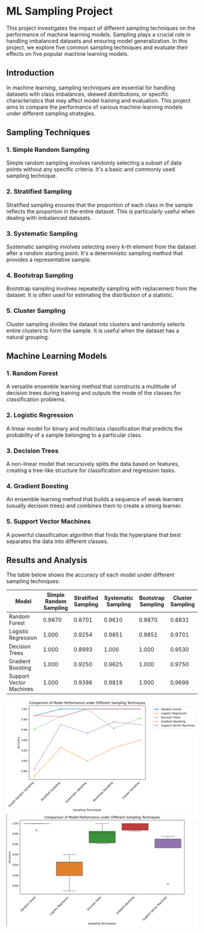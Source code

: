 # ML Sampling Project

This project investigates the impact of different sampling techniques on the performance of machine learning models. Sampling plays a crucial role in handling imbalanced datasets and ensuring model generalization. In this project, we explore five common sampling techniques and evaluate their effects on five popular machine learning models.

## Introduction

In machine learning, sampling techniques are essential for handling datasets with class imbalances, skewed distributions, or specific characteristics that may affect model training and evaluation. This project aims to compare the performance of various machine learning models under different sampling strategies.

## Sampling Techniques

### 1. Simple Random Sampling

Simple random sampling involves randomly selecting a subset of data points without any specific criteria. It's a basic and commonly used sampling technique.

### 2. Stratified Sampling

Stratified sampling ensures that the proportion of each class in the sample reflects the proportion in the entire dataset. This is particularly useful when dealing with imbalanced datasets.

### 3. Systematic Sampling

Systematic sampling involves selecting every k-th element from the dataset after a random starting point. It's a deterministic sampling method that provides a representative sample.

### 4. Bootstrap Sampling

Bootstrap sampling involves repeatedly sampling with replacement from the dataset. It is often used for estimating the distribution of a statistic.

### 5. Cluster Sampling

Cluster sampling divides the dataset into clusters and randomly selects entire clusters to form the sample. It is useful when the dataset has a natural grouping.

## Machine Learning Models

### 1. Random Forest

A versatile ensemble learning method that constructs a multitude of decision trees during training and outputs the mode of the classes for classification problems.

### 2. Logistic Regression

A linear model for binary and multiclass classification that predicts the probability of a sample belonging to a particular class.

### 3. Decision Trees

A non-linear model that recursively splits the data based on features, creating a tree-like structure for classification and regression tasks.

### 4. Gradient Boosting

An ensemble learning method that builds a sequence of weak learners (usually decision trees) and combines them to create a strong learner.

### 5. Support Vector Machines

A powerful classification algorithm that finds the hyperplane that best separates the data into different classes.

## Results and Analysis

The table below shows the accuracy of each model under different sampling techniques:

| Model                   | Simple Random Sampling | Stratified Sampling | Systematic Sampling | Bootstrap Sampling | Cluster Sampling |
|-------------------------|------------------------|---------------------|----------------------|---------------------|-------------------|
| Random Forest           | 0.9870                 | 0.8701              | 0.9610               | 0.9870              | 0.8831            |
| Logistic Regression     | 1.000                  | 0.9254              | 0.9851               | 0.9851              | 0.9701            |
| Decision Trees          | 1.000                  | 0.8993              | 1.000                | 1.000               | 0.9530            |
| Gradient Boosting       | 1.000                  | 0.9250              | 0.9625               | 1.000               | 0.9750            |
| Support Vector Machines | 1.000                  | 0.9398              | 0.9819               | 1.000               | 0.9699            |

![line plot](images/line_plot.png)
![box plot](images/box_plot.png)





